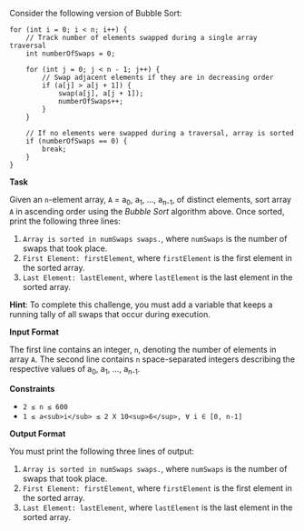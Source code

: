 Consider the following version of Bubble Sort:

```
for (int i = 0; i < n; i++) {
    // Track number of elements swapped during a single array traversal
    int numberOfSwaps = 0;
    
    for (int j = 0; j < n - 1; j++) {
        // Swap adjacent elements if they are in decreasing order
        if (a[j] > a[j + 1]) {
            swap(a[j], a[j + 1]);
            numberOfSwaps++;
        }
    }
    
    // If no elements were swapped during a traversal, array is sorted
    if (numberOfSwaps == 0) {
        break;
    }
}
```

**Task**

Given an `n`-element array, `A` = a<sub>0</sub>, a<sub>1</sub>, ..., a<sub>n-1</sub>, of distinct elements, sort array `A` in ascending order using the _Bubble Sort_ algorithm above. Once sorted, print the following three lines:

1. `Array is sorted in numSwaps swaps.`, where `numSwaps` is the number of swaps that took place.
2. `First Element: firstElement`, where `firstElement` is the first element in the sorted array.
3. `Last Element: lastElement`, where `lastElement` is the last element in the sorted array.

**Hint**: To complete this challenge, you must add a variable that keeps a running tally of all swaps that occur during execution.

**Input Format**

The first line contains an integer, `n`, denoting the number of elements in array `A`. 
The second line contains `n` space-separated integers describing the respective values of a<sub>0</sub>, a<sub>1</sub>, ..., a<sub>n-1</sub>.

**Constraints**

- ` 2 ≤ n ≤ 600 `
- ` 1 ≤ a<sub>i</sub> ≤ 2 X 10<sup>6</sup>, ∀ i ∈ [0, n-1] `

**Output Format**

You must print the following three lines of output:

1. `Array is sorted in numSwaps swaps.`, where `numSwaps` is the number of swaps that took place.
2. `First Element: firstElement`, where `firstElement` is the first element in the sorted array.
3. `Last Element: lastElement`, where `lastElement` is the last element in the sorted array.
